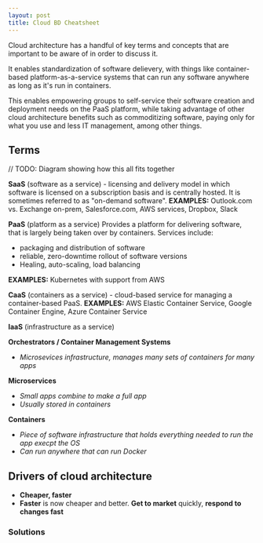 ```yaml
---
layout: post
title: Cloud BD Cheatsheet
---
```


Cloud architecture has a handful of key terms and concepts that are important to be aware of in order to discuss it.

It enables standardization of software delievery, with things like container-based platform-as-a-service systems that can run any software anywhere as long as it's run in containers.

This enables empowering groups to self-service their software creation and deployment needs on the PaaS platform, while taking advantage of other cloud architecture benefits such as commoditizing software, paying only for what you use and less IT management, among other things.

## Terms

// TODO: Diagram showing how this all fits together

**SaaS** (software as a service) - licensing and delivery model in which software is licensed on a subscription basis and is centrally hosted. It is sometimes referred to as "on-demand software". **EXAMPLES:** Outlook.com vs. Exchange on-prem, Salesforce.com, AWS services, Dropbox, Slack

**PaaS** (platform as a service) Provides a platform for delivering software, that is largely being taken over by containers. Services include:

* packaging and distribution of software
* reliable, zero-downtime rollout of software versions
* Healing, auto-scaling, load balancing

**EXAMPLES:** Kubernetes with support from AWS

  **CaaS** (containers as a service) - cloud-based service for managing a container-based PaaS. **EXAMPLES:** AWS Elastic Container Service, Google Container Engine, Azure Container Service

**IaaS** (infrastructure as a service)

**Orchestrators / Container Management Systems**

* *Microsevices infrastructure, manages many sets of containers for many apps*

**Microservices**
* *Small apps combine to make a full app*
* *Usually stored in containers*

**Containers**
* *Piece of software infrastructure that holds everything needed to run the app execpt the OS*
* *Can run anywhere that can run Docker*

## Drivers of cloud architecture

* **Cheaper, faster**
* **Faster** is now cheaper and better. **Get to market** quickly, **respond to changes fast**

### Solutions